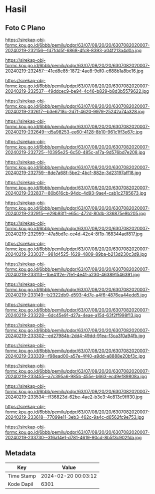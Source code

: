 # Hasil

## Foto C Plano

https://sirekap-obj-formc.kpu.go.id/6bbb/pemilu/pdpr/63/07/08/20/20/6307082020007-20240219-232156--fd7fdd5f-6868-4fc8-8393-a04f213a4d0a.jpg

https://sirekap-obj-formc.kpu.go.id/6bbb/pemilu/pdpr/63/07/08/20/20/6307082020007-20240219-232457--41ed8e85-1872-4ae8-9df0-c688b1a8be16.jpg

https://sirekap-obj-formc.kpu.go.id/6bbb/pemilu/pdpr/63/07/08/20/20/6307082020007-20240219-232537--49ddcec9-be94-4c46-b829-b8d3b5579622.jpg

https://sirekap-obj-formc.kpu.go.id/6bbb/pemilu/pdpr/63/07/08/20/20/6307082020007-20240219-232617--b3e6718c-2d7f-4620-9979-25242a74a328.jpg

https://sirekap-obj-formc.kpu.go.id/6bbb/pemilu/pdpr/63/07/08/20/20/6307082020007-20240219-232649--d5a98253-ee60-4128-8b10-961c1ff3e67c.jpg

https://sirekap-obj-formc.kpu.go.id/6bbb/pemilu/pdpr/63/07/08/20/20/6307082020007-20240219-232725--10395e25-6c50-485c-a17a-9d576bd7e208.jpg

https://sirekap-obj-formc.kpu.go.id/6bbb/pemilu/pdpr/63/07/08/20/20/6307082020007-20240219-232759--8de7a68f-5be2-4bc1-882e-3d23197aff18.jpg

https://sirekap-obj-formc.kpu.go.id/6bbb/pemilu/pdpr/63/07/08/20/20/6307082020007-20240219-232837--80b616cb-94dc-4d93-9ae4-cab1c2785673.jpg

https://sirekap-obj-formc.kpu.go.id/6bbb/pemilu/pdpr/63/07/08/20/20/6307082020007-20240219-232915--e29b93f1-e65c-472d-80db-336875e9b205.jpg

https://sirekap-obj-formc.kpu.go.id/6bbb/pemilu/pdpr/63/07/08/20/20/6307082020007-20240219-232959--47a5bd1e-ce4d-42c4-8f1b-168344adf817.jpg

https://sirekap-obj-formc.kpu.go.id/6bbb/pemilu/pdpr/63/07/08/20/20/6307082020007-20240219-233037--981d4525-1629-4809-89ba-b213d230c3d9.jpg

https://sirekap-obj-formc.kpu.go.id/6bbb/pemilu/pdpr/63/07/08/20/20/6307082020007-20240219-233113--1be41f2e-7fe1-4e41-a230-463891546391.jpg

https://sirekap-obj-formc.kpu.go.id/6bbb/pemilu/pdpr/63/07/08/20/20/6307082020007-20240219-233149--b2322db9-d593-4d7e-a4f6-4876ea44edd5.jpg

https://sirekap-obj-formc.kpu.go.id/6bbb/pemilu/pdpr/63/07/08/20/20/6307082020007-20240219-233228--6dc45e91-d27a-4eae-a15d-63f2ff998f13.jpg

https://sirekap-obj-formc.kpu.go.id/6bbb/pemilu/pdpr/63/07/08/20/20/6307082020007-20240219-233302--ed27984b-2dd4-49dd-91ea-f3ca3f0a94fb.jpg

https://sirekap-obj-formc.kpu.go.id/6bbb/pemilu/pdpr/63/07/08/20/20/6307082020007-20240219-233339--f98ead00-a57e-4f40-a9dd-a8888e20bf3c.jpg

https://sirekap-obj-formc.kpu.go.id/6bbb/pemilu/pdpr/63/07/08/20/20/6307082020007-20240219-233455--a7c395a6-985b-455e-b663-ecd9ef89808a.jpg

https://sirekap-obj-formc.kpu.go.id/6bbb/pemilu/pdpr/63/07/08/20/20/6307082020007-20240219-233534--ff36823d-62be-4ae2-b3e3-4c813c9fff30.jpg

https://sirekap-obj-formc.kpu.go.id/6bbb/pemilu/pdpr/63/07/08/20/20/6307082020007-20240219-233618--77099e11-3eb3-462c-9a4c-d6562fc9e753.jpg

https://sirekap-obj-formc.kpu.go.id/6bbb/pemilu/pdpr/63/07/08/20/20/6307082020007-20240219-233730--316a14e1-d781-4619-90cd-8b5f3c902fda.jpg


## Metadata

| Key        | Value               |
| ---------- | ------------------- |
| Time Stamp | 2024-02-20 00:03:12 |
| Kode Dapil | 6301                |



